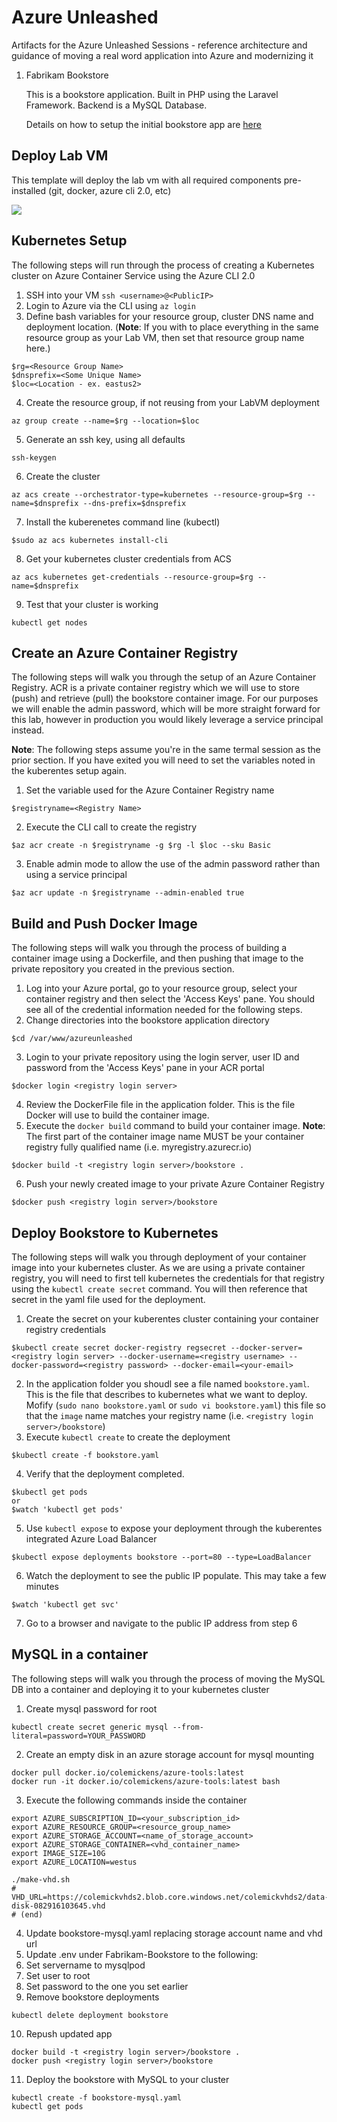 # Azure Unleashed
Artifacts for the Azure Unleashed Sessions - reference architecture and guidance of moving a real word application into Azure and modernizing it

1. Fabrikam Bookstore

    This is a bookstore application. Built in PHP using the Laravel Framework. Backend is a MySQL Database.

    Details on how to setup the initial bookstore app are [here](Fabrikam-Bookstore/readme.md)

## Deploy Lab VM
This template will deploy the lab vm with all required components pre-installed (git, docker, azure cli 2.0, etc)

<a href="https://portal.azure.com/#create/Microsoft.Template/uri/https%3A%2F%2Fraw.githubusercontent.com%2Fjodehavi%2Fazureunleashed%2Fmaster%2FLabVMSetup%2Fazuredeploy.json" target="_blank">
    <img src="http://azuredeploy.net/deploybutton.png"/>
</a>


   
## Kubernetes Setup  
The following steps will run through the process of creating a Kubernetes cluster on Azure Container Service using the Azure CLI 2.0

1) SSH into your VM `ssh <username>@<PublicIP>`
2) Login to Azure via the CLI using `az login`
3) Define bash variables for your resource group, cluster DNS name and deployment location. (**Note**: If you with to place everything in the same resource group as your Lab VM, then set that resource group name here.)
```
$rg=<Resource Group Name>
$dnsprefix=<Some Unique Name>
$loc=<Location - ex. eastus2>
```
4) Create the resource group, if not reusing from your LabVM deployment
```    
az group create --name=$rg --location=$loc
```
5) Generate an ssh key, using all defaults
```
ssh-keygen
```
6) Create the cluster
```
az acs create --orchestrator-type=kubernetes --resource-group=$rg --name=$dnsprefix --dns-prefix=$dnsprefix
```
7) Install the kuberenetes command line (kubectl)
```
$sudo az acs kubernetes install-cli
```
8) Get your kubernetes cluster credentials from ACS
```
az acs kubernetes get-credentials --resource-group=$rg --name=$dnsprefix
```
9) Test that your cluster is working
```
kubectl get nodes
```

## Create an Azure Container Registry
The following steps will walk you through the setup of an Azure Container Registry. ACR is a private container registry which we will use to store (push) and retrieve (pull) the bookstore container image. For our purposes we will enable the admin password, which will be more straight forward for this lab, however in production you would likely leverage a service principal instead. 

**Note**: The following steps assume you're in the same termal session as the prior section. If you have exited you will need to set the variables noted in the kuberentes setup again.

 1) Set the variable used for the Azure Container Registry name
```
$registryname=<Registry Name>
```
2) Execute the CLI call to create the registry
```
$az acr create -n $registryname -g $rg -l $loc --sku Basic
```
3) Enable admin mode to allow the use of the admin password rather than using a service principal
```
$az acr update -n $registryname --admin-enabled true
```

## Build and Push Docker Image
The following steps will walk you through the process of building a container image using a Dockerfile, and then pushing that image to the private repository you created in the previous section.

1) Log into your Azure portal, go to your resource group, select your container registry and then select the 'Access Keys' pane. You should see all of the credential information needed for the following steps.
2) Change directories into the bookstore application directory
```
$cd /var/www/azureunleashed
```
3) Login to your private repository using the login server, user ID and password from the 'Access Keys' pane in your ACR portal
```
$docker login <registry login server>
```
4) Review the DockerFile file in the application folder. This is the file Docker will use to build the container image.
5) Execute the `docker build` command to build your container image. **Note**: The first part of the container image name MUST be your container registry fully qualified name (i.e. myregistry.azurecr.io)
```
$docker build -t <registry login server>/bookstore .
```
6) Push your newly created image to your private Azure Container Registry
```
$docker push <registry login server>/bookstore
```

## Deploy Bookstore to Kubernetes
The following steps will walk you through deployment of your container image into your kubernetes cluster. As we are using a private container registry, you will need to first tell kubernetes the credentials for that registry using the `kubectl create secret` command. You will then reference that secret in the yaml file used for the deployment.

1) Create the secret on your kuberentes cluster containing your container registry credentials
```
$kubectl create secret docker-registry regsecret --docker-server=<registry login server> --docker-username=<registry username> --docker-password=<registry password> --docker-email=<your-email>
```
2) In the application folder you shoudl see a file named `bookstore.yaml`. This is the file that describes to kubernetes what we want to deploy. Mofify (`sudo nano bookstore.yaml` or `sudo vi bookstore.yaml`) this file so that the `image` name matches your registry name (i.e. `<registry login server>/bookstore`)
3) Execute `kubectl create` to create the deployment
```
$kubectl create -f bookstore.yaml
```
4) Verify that the deployment completed.
```
$kubectl get pods
or
$watch 'kubectl get pods'
```
5) Use `kubectl expose` to expose your deployment through the kuberentes integrated Azure Load Balancer
```
$kubectl expose deployments bookstore --port=80 --type=LoadBalancer
```
6) Watch the deployment to see the public IP populate. This may take a few minutes
```
$watch 'kubectl get svc'
```
7) Go to a browser and navigate to the public IP address from step 6

## MySQL in a container
The following steps will walk you through the process of moving the MySQL DB into a container and deploying it to your kubernetes cluster

1) Create mysql password for root
```
kubectl create secret generic mysql --from-literal=password=YOUR_PASSWORD
```

2) Create an empty disk in an azure storage account for mysql mounting
```
docker pull docker.io/colemickens/azure-tools:latest
docker run -it docker.io/colemickens/azure-tools:latest bash
```
3) Execute the following commands inside the container
```
export AZURE_SUBSCRIPTION_ID=<your_subscription_id>
export AZURE_RESOURCE_GROUP=<resource_group_name>
export AZURE_STORAGE_ACCOUNT=<name_of_storage_account>
export AZURE_STORAGE_CONTAINER=<vhd_container_name>
export IMAGE_SIZE=10G
export AZURE_LOCATION=westus

./make-vhd.sh
# VHD_URL=https://colemickvhds2.blob.core.windows.net/colemickvhds2/data-disk-082916103645.vhd
# (end)
```
4) Update bookstore-mysql.yaml replacing storage account name and vhd url
5) Update .env under Fabrikam-Bookstore to the following:
6) Set servername to mysqlpod
7) Set user to root
8) Set password to the one you set earlier
9) Remove bookstore deployments
```
kubectl delete deployment bookstore
```
10) Repush updated app
```
docker build -t <registry login server>/bookstore .
docker push <registry login server>/bookstore
```
11) Deploy the bookstore with MySQL to your cluster
```
kubectl create -f bookstore-mysql.yaml
kubectl get pods
```

